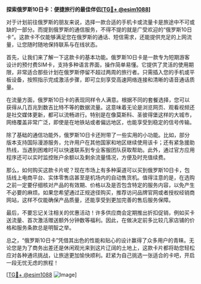 **探索俄罗斯10日卡：便捷旅行的最佳伴侣[[TG💪+ @esim1088](https://t.me/s/esim1088)]**

对于计划前往俄罗斯的朋友来说，选择一款合适的手机卡或流量卡是旅途中不可或缺的一部分。而提到俄罗斯的通信服务，不得不提的就是广受欢迎的“俄罗斯10日卡”。这款卡不仅能够满足您在俄罗斯的通话、短信需求，还能提供充足的上网流量，让您随时随地保持联系与在线状态。

首先，让我们来了解一下这款卡的基本功能。俄罗斯10日卡是一款专为短期游客设计的预付费SIM卡，支持多种语言界面，操作简单易懂。它提供了灵活的使用期限，非常适合那些计划在俄罗斯停留不超过两周的旅行者。只需插入您的手机或平板设备，按照指示完成激活步骤，即可立刻享受高速网络连接和清晰的语音通话质量。

在流量方面，俄罗斯10日卡的表现同样令人满意。根据不同的套餐选择，您可以获得从几百兆到数吉比特不等的数据流量。这意味着无论是浏览网页、观看视频还是社交媒体更新，都可以流畅进行。特别是在像莫斯科、圣彼得堡这样的大城市，网络覆盖非常广泛，即使是在地铁站或者偏远地区，也能享受到稳定的信号传输。

除了基础的通信功能外，俄罗斯10日卡还附带了一些实用的小功能。比如，部分版本支持国际漫游服务，允许用户在其他国家和地区继续使用该卡；还有紧急援助热线，当遇到困难时可以快速联系到专业客服团队获取帮助。此外，通过官方应用程序还可以实时监控账户余额以及剩余流量情况，方便及时充值续费。

那么，如何购买这款卡片呢？现在市场上有多种渠道可以买到俄罗斯10日卡，包括线上电商平台、实体零售店甚至是机场内的自动售货机。值得注意的是，在选购之前一定要仔细核对产品的有效期、价格以及是否包含特定的服务内容，以免产生不必要的麻烦。如果您希望通过正规途径购买，推荐访问品牌官网或者授权经销商网站，这样不仅能确保产品质量，还能享受到更加完善的售后服务保障。

最后，不要忘记关注相关的优惠活动！许多供应商会定期推出折扣促销，例如买卡送流量、首次激活赠送额外分钟数等福利。因此，在做决定前多比较几家店铺的价格和服务条款总是明智之举。

总之，“俄罗斯10日卡”凭借其出色的性能和贴心的设计赢得了众多用户的青睐。无论您是为了商务出差还是休闲观光来到这片辽阔的土地上，这款卡片都将助您轻松应对各种通讯挑战，让旅途更加愉快顺利。赶紧为自己挑选一张适合的卡吧，开启一段无忧无虑的旅程！

[[TG💪+ @esim1088](https://t.me/s/esim1088) ![Image](https://i.postimg.cc/4NQfJmqS/Snipaste-2025-05-13-00-14-12.png)]